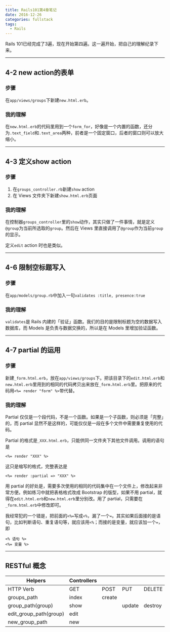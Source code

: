 ```yaml
---
title: Rails101第4章笔记
date: 2016-12-26
categories: fullstack
tags:
  - Rails
---
```


Rails 101已经完成了3遍，现在开始第四遍。这一遍开始，把自己的理解纪录下来。

---
## 4-2 new action的表单

### 步骤

在`app/views/groups`下新建`new.html.erb`。

### 我的理解

在`new.html.erb`的代码里用到一个`form_for`，好像是一个内置的函数，还分为`.text_field`和`.text_area`两种，前者是一个固定窗口，后者的窗口则可以放大缩小。

---
## 4-3 定义show action

### 步骤

1. 在`groups_controller.rb`新建`show` action
2. 在 Views 文件夹下新建`show.html.erb`页面

### 我的理解

在控制器`groups_controller`里的`show`动作，其实只做了一件事情，就是定义`@group`为当前所选取的`group`。然后在 Views 里直接调用了`@group`作为当前`group`的显示。

定义`edit` action 时也是类似。

---

## 4-6 限制空标题写入

### 步骤

在`app/models/group.rb`中加入一句`validates :title, presence:true`

### 我的理解
 `validates`是 Rails 内建的「验证」函数。我们的目的是限制标题为空的数据写入数据库，而 Models 是负责与数据交换的，所以是在 Models 里增加验证函数。

---
## 4-7 partial 的运用

### 步骤

新建`_form.html.erb`，放在`app/views/groups`下。把该目录下的`edit.html.erb`和`new.html.erb`里用到的相同的代码拷贝出来放在`_form.html.erb`里。把原来的代码用`<%= render "form" %>`带代替。

### 我的理解

Partial 仅仅是一个段代码，不是一个函数。如果是一个子函数，则必须是「完整」的，而 partial 显然不是这样的，可能仅仅是一段在多个文件中需要重复使用的代码。

Partial 的格式是`_XXX.html.erb`，只能供同一文件夹下其他文件调用。调用的语句是

```
<%= render "XXX" %>
```

这只是缩写的格式，完整表达是

```
<%= render :partial => "XXX" %>
```

用 partial 的好处是，需要多次使用的相同的代码集中在一个文件上，修改起来非常方便。例如练习中就把表格格式改成 Bootstrap 的版型，如果不用 partial，就得在`edit.html.erb`和`new.html.erb`里分别改。用了 partial，只需要在`_form.html.erb`中修改即可。

我经常犯的一个错是，把前面的`<%=`写成`<%`，漏了一个`=`。其实如果后面接的是语句，比如判断语句、重复语句等，就应该用`<%`；而接的是变量，就应该加一个`=`，即

```
<% 语句 %>
<%= 变量 %>
```

---

## RESTful 概念

Helpers | Controllers| | | |
--- | --- | --- | --- |---
HTTP Verb | GET | POST | PUT | DELETE |
groups_path | index | create | |
group_path(group) | show | | update | destroy
edit_group_path(group) | edit | | |
new_group_path | new | | |
